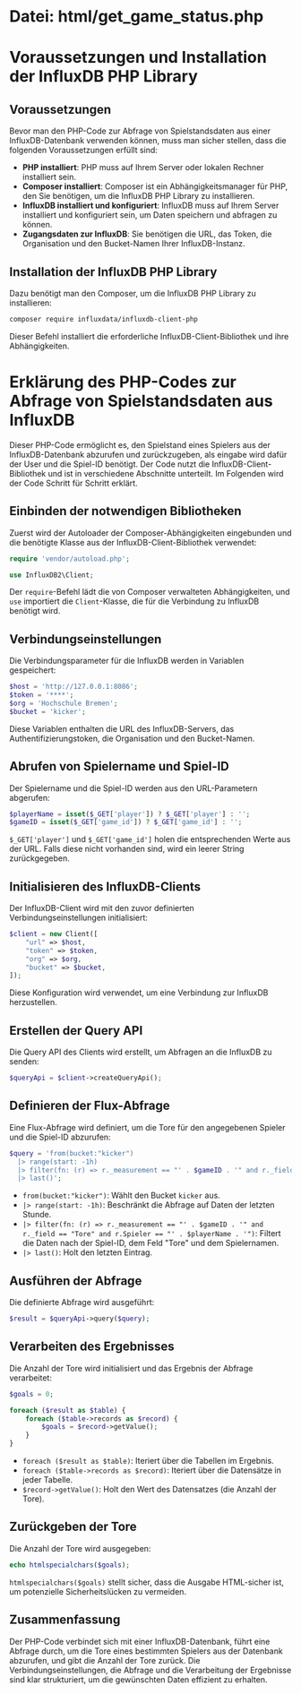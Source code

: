 # Datei: html/get_game_status.php

# Voraussetzungen und Installation der InfluxDB PHP Library

## Voraussetzungen

Bevor man den PHP-Code zur Abfrage von Spielstandsdaten aus einer InfluxDB-Datenbank verwenden können, muss man sicher stellen, dass die folgenden Voraussetzungen erfüllt sind:

- **PHP installiert**: PHP muss auf Ihrem Server oder lokalen Rechner installiert sein.
- **Composer installiert**: Composer ist ein Abhängigkeitsmanager für PHP, den Sie benötigen, um die InfluxDB PHP Library zu installieren.
- **InfluxDB installiert und konfiguriert**: InfluxDB muss auf Ihrem Server installiert und konfiguriert sein, um Daten speichern und abfragen zu können.
- **Zugangsdaten zur InfluxDB**: Sie benötigen die URL, das Token, die Organisation und den Bucket-Namen Ihrer InfluxDB-Instanz.

## Installation der InfluxDB PHP Library
Dazu benötigt man den Composer, um die InfluxDB PHP Library zu installieren:

```bash
composer require influxdata/influxdb-client-php
```

Dieser Befehl installiert die erforderliche InfluxDB-Client-Bibliothek und ihre Abhängigkeiten.

# Erklärung des PHP-Codes zur Abfrage von Spielstandsdaten aus InfluxDB

Dieser PHP-Code ermöglicht es, den Spielstand eines Spielers aus der InfluxDB-Datenbank abzurufen und zurückzugeben, als eingabe wird dafür der User und die Spiel-ID benötigt. Der Code nutzt die InfluxDB-Client-Bibliothek und ist in verschiedene Abschnitte unterteilt. Im Folgenden wird der Code Schritt für Schritt erklärt.

## Einbinden der notwendigen Bibliotheken

Zuerst wird der Autoloader der Composer-Abhängigkeiten eingebunden und die benötigte Klasse aus der InfluxDB-Client-Bibliothek verwendet:

```php
require 'vendor/autoload.php';

use InfluxDB2\Client;
```

Der `require`-Befehl lädt die von Composer verwalteten Abhängigkeiten, und `use` importiert die `Client`-Klasse, die für die Verbindung zu InfluxDB benötigt wird.

## Verbindungseinstellungen

Die Verbindungsparameter für die InfluxDB werden in Variablen gespeichert:

```php
$host = 'http://127.0.0.1:8086';
$token = '****';
$org = 'Hochschule Bremen';
$bucket = 'kicker';
```

Diese Variablen enthalten die URL des InfluxDB-Servers, das Authentifizierungstoken, die Organisation und den Bucket-Namen.

## Abrufen von Spielername und Spiel-ID

Der Spielername und die Spiel-ID werden aus den URL-Parametern abgerufen:

```php
$playerName = isset($_GET['player']) ? $_GET['player'] : '';
$gameID = isset($_GET['game_id']) ? $_GET['game_id'] : '';
```

`$_GET['player']` und `$_GET['game_id']` holen die entsprechenden Werte aus der URL. Falls diese nicht vorhanden sind, wird ein leerer String zurückgegeben.

## Initialisieren des InfluxDB-Clients

Der InfluxDB-Client wird mit den zuvor definierten Verbindungseinstellungen initialisiert:

```php
$client = new Client([
    "url" => $host,
    "token" => $token,
    "org" => $org,
    "bucket" => $bucket,
]);
```

Diese Konfiguration wird verwendet, um eine Verbindung zur InfluxDB herzustellen.

## Erstellen der Query API

Die Query API des Clients wird erstellt, um Abfragen an die InfluxDB zu senden:

```php
$queryApi = $client->createQueryApi();
```

## Definieren der Flux-Abfrage

Eine Flux-Abfrage wird definiert, um die Tore für den angegebenen Spieler und die Spiel-ID abzurufen:

```php
$query = 'from(bucket:"kicker")
  |> range(start: -1h)
  |> filter(fn: (r) => r._measurement == "' . $gameID . '" and r._field == "Tore" and r.Spieler == "' . $playerName . '")
  |> last()';
```

- `from(bucket:"kicker")`: Wählt den Bucket `kicker` aus.
- `|> range(start: -1h)`: Beschränkt die Abfrage auf Daten der letzten Stunde.
- `|> filter(fn: (r) => r._measurement == "' . $gameID . '" and r._field == "Tore" and r.Spieler == "' . $playerName . '")`: Filtert die Daten nach der Spiel-ID, dem Feld "Tore" und dem Spielernamen.
- `|> last()`: Holt den letzten Eintrag.

## Ausführen der Abfrage

Die definierte Abfrage wird ausgeführt:

```php
$result = $queryApi->query($query);
```

## Verarbeiten des Ergebnisses

Die Anzahl der Tore wird initialisiert und das Ergebnis der Abfrage verarbeitet:

```php
$goals = 0;

foreach ($result as $table) {
    foreach ($table->records as $record) {
        $goals = $record->getValue();
    }
}
```

- `foreach ($result as $table)`: Iteriert über die Tabellen im Ergebnis.
- `foreach ($table->records as $record)`: Iteriert über die Datensätze in jeder Tabelle.
- `$record->getValue()`: Holt den Wert des Datensatzes (die Anzahl der Tore).

## Zurückgeben der Tore

Die Anzahl der Tore wird ausgegeben:

```php
echo htmlspecialchars($goals);
```

`htmlspecialchars($goals)` stellt sicher, dass die Ausgabe HTML-sicher ist, um potenzielle Sicherheitslücken zu vermeiden.

## Zusammenfassung

Der PHP-Code verbindet sich mit einer InfluxDB-Datenbank, führt eine Abfrage durch, um die Tore eines bestimmten Spielers aus der Datenbank abzurufen, und gibt die Anzahl der Tore zurück. Die Verbindungseinstellungen, die Abfrage und die Verarbeitung der Ergebnisse sind klar strukturiert, um die gewünschten Daten effizient zu erhalten.
